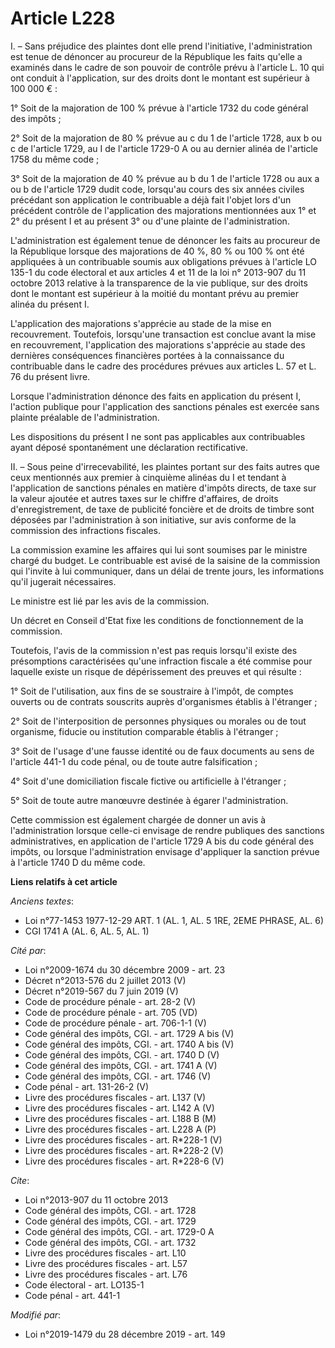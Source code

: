 # Article L228

I. – Sans préjudice des plaintes dont elle prend l'initiative, l'administration est tenue de dénoncer au procureur de la
République les faits qu'elle a examinés dans le cadre de son pouvoir de contrôle prévu à l'article L. 10 qui ont conduit à
l'application, sur des droits dont le montant est supérieur à 100 000 € :

1° Soit de la majoration de 100 % prévue à l'article 1732 du code général des impôts ;

2° Soit de la majoration de 80 % prévue au c du 1 de l'article 1728, aux b ou c de l'article 1729, au I de l'article 1729-0 A
ou au dernier alinéa de l'article 1758 du même code ;

3° Soit de la majoration de 40 % prévue au b du 1 de l'article 1728 ou aux a ou b de l'article 1729 dudit code, lorsqu'au
cours des six années civiles précédant son application le contribuable a déjà fait l'objet lors d'un précédent contrôle de
l'application des majorations mentionnées aux 1° et 2° du présent I et au présent 3° ou d'une plainte de l'administration.

L'administration est également tenue de dénoncer les faits au procureur de la République lorsque des majorations de 40 %, 80
% ou 100 % ont été appliquées à un contribuable soumis aux obligations prévues à l'article LO 135-1 du code électoral et aux
articles 4 et 11 de la loi n° 2013-907 du 11 octobre 2013 relative à la transparence de la vie publique, sur des droits dont
le montant est supérieur à la moitié du montant prévu au premier alinéa du présent I.

L'application des majorations s'apprécie au stade de la mise en recouvrement. Toutefois, lorsqu'une transaction est conclue
avant la mise en recouvrement, l'application des majorations s'apprécie au stade des dernières conséquences financières
portées à la connaissance du contribuable dans le cadre des procédures prévues aux articles L. 57 et L. 76 du présent livre.

Lorsque l'administration dénonce des faits en application du présent I, l'action publique pour l'application des sanctions
pénales est exercée sans plainte préalable de l'administration.

Les dispositions du présent I ne sont pas applicables aux contribuables ayant déposé spontanément une déclaration
rectificative.

II. – Sous peine d'irrecevabilité, les plaintes portant sur des faits autres que ceux mentionnés aux premier à cinquième
alinéas du I et tendant à l'application de sanctions pénales en matière d'impôts directs, de taxe sur la valeur ajoutée et
autres taxes sur le chiffre d'affaires, de droits d'enregistrement, de taxe de publicité foncière et de droits de timbre sont
déposées par l'administration à son initiative, sur avis conforme de la commission des infractions fiscales.

La commission examine les affaires qui lui sont soumises par le ministre chargé du budget. Le contribuable est avisé de la
saisine de la commission qui l'invite à lui communiquer, dans un délai de trente jours, les informations qu'il jugerait
nécessaires.

Le ministre est lié par les avis de la commission.

Un décret en Conseil d'Etat fixe les conditions de fonctionnement de la commission.

Toutefois, l'avis de la commission n'est pas requis lorsqu'il existe des présomptions caractérisées qu'une infraction fiscale
a été commise pour laquelle existe un risque de dépérissement des preuves et qui résulte :

1° Soit de l'utilisation, aux fins de se soustraire à l'impôt, de comptes ouverts ou de contrats souscrits auprès
d'organismes établis à l'étranger ;

2° Soit de l'interposition de personnes physiques ou morales ou de tout organisme, fiducie ou institution comparable établis
à l'étranger ;

3° Soit de l'usage d'une fausse identité ou de faux documents au sens de l'article 441-1 du code pénal, ou de toute autre
falsification ;

4° Soit d'une domiciliation fiscale fictive ou artificielle à l'étranger ;

5° Soit de toute autre manœuvre destinée à égarer l'administration.

Cette commission est également chargée de donner un avis à l'administration lorsque celle-ci envisage de rendre publiques des
sanctions administratives, en application de l'article 1729 A bis du code général des impôts, ou lorsque l'administration
envisage d'appliquer la sanction prévue à l'article 1740 D du même code.

**Liens relatifs à cet article**

_Anciens textes_:

  - Loi n°77-1453 1977-12-29 ART. 1 (AL. 1, AL. 5 1RE, 2EME PHRASE, AL. 6)
  - CGI 1741 A (AL. 6, AL. 5, AL. 1)

_Cité par_:

  - Loi n°2009-1674 du 30 décembre 2009 - art. 23
  - Décret n°2013-576 du 2 juillet 2013 (V)
  - Décret n°2019-567 du 7 juin 2019 (V)
  - Code de procédure pénale - art. 28-2 (V)
  - Code de procédure pénale - art. 705 (VD)
  - Code de procédure pénale - art. 706-1-1 (V)
  - Code général des impôts, CGI. - art. 1729 A bis (V)
  - Code général des impôts, CGI. - art. 1740 A bis (V)
  - Code général des impôts, CGI. - art. 1740 D (V)
  - Code général des impôts, CGI. - art. 1741 A (V)
  - Code général des impôts, CGI. - art. 1746 (V)
  - Code pénal - art. 131-26-2 (V)
  - Livre des procédures fiscales - art. L137 (V)
  - Livre des procédures fiscales - art. L142 A (V)
  - Livre des procédures fiscales - art. L188 B (M)
  - Livre des procédures fiscales - art. L228 A (P)
  - Livre des procédures fiscales - art. R*228-1 (V)
  - Livre des procédures fiscales - art. R*228-2 (V)
  - Livre des procédures fiscales - art. R*228-6 (V)

_Cite_:

  - Loi n°2013-907 du 11 octobre 2013
  - Code général des impôts, CGI. - art. 1728
  - Code général des impôts, CGI. - art. 1729
  - Code général des impôts, CGI. - art. 1729-0 A
  - Code général des impôts, CGI. - art. 1732
  - Livre des procédures fiscales - art. L10
  - Livre des procédures fiscales - art. L57
  - Livre des procédures fiscales - art. L76
  - Code électoral - art. LO135-1
  - Code pénal - art. 441-1

_Modifié par_:

  - Loi n°2019-1479 du 28 décembre 2019 - art. 149
